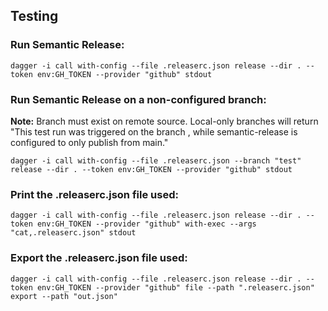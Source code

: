 ## Testing

### Run Semantic Release:

`dagger -i call with-config --file .releaserc.json release --dir . --token env:GH_TOKEN --provider "github" stdout`

### Run Semantic Release on a non-configured branch:

**Note:** Branch must exist on remote source. Local-only branches will return "This test run was triggered on the branch <name>, while semantic-release is configured to only publish from main."

`dagger -i call with-config --file .releaserc.json --branch "test" release --dir . --token env:GH_TOKEN --provider "github" stdout`

### Print the .releaserc.json file used:

`dagger -i call with-config --file .releaserc.json release --dir . --token env:GH_TOKEN --provider "github" with-exec --args "cat,.releaserc.json" stdout`

### Export the .releaserc.json file used:

`dagger -i call with-config --file .releaserc.json release --dir . --token env:GH_TOKEN --provider "github" file --path ".releaserc.json" export --path "out.json"`


